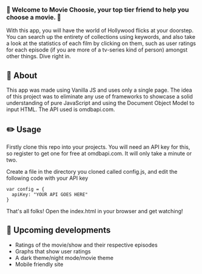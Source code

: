 ### :movie_camera: Welcome to Movie Choosie, your top tier friend to help you choose a movie. :movie_camera: 

With this app, you will have the world of Hollywood flicks at your doorstep. You can search up the entirety of collections using keywords, and also take a look at the statistics of each film by clicking on them, such as user ratings for each episode (if you are more of a tv-series kind of person) amongst other things. Dive right in. 

## :scroll: About
This app was made using Vanilla JS and uses only a single page. The idea of this project was to eliminate any use of frameworks to showcase a solid understanding of pure JavaScript and using the Document Object Model to input HTML. 
 The API used is omdbapi.com. 

## :pencil2: Usage

Firstly clone this repo into your projects. You will need an API key for this, so register to get one for free at omdbapi.com. It will only take a minute or two. 

Create a file in the directory you cloned called config.js, and edit the following code with your API key

```
var config = {
  apiKey: "YOUR API GOES HERE"
}
```

That's all folks! Open the index.html in your browser and get watching!

## :construction: Upcoming developments

- Ratings of the movie/show and their respective episodes
- Graphs that show user ratings
- A dark theme/night mode/movie theme
- Mobile friendly site

